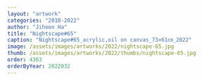 ```yaml
---
layout: "artwork"
categories: "2018-2022"
author: "Jihoon Ha"
title: "Nightscape#65"
caption: "Nightscape#65_acrylic,oil on canvas_73×61㎝_2022"
image: /assets/images/artworks/2022/nightscape-65.jpg
thumb: /assets/images/artworks/2022/thumbs/nightscape-65.jpg
order: 4363
orderByYear: 2022032
---
```

